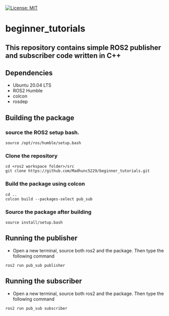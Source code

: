 [![License: MIT](https://img.shields.io/badge/License-MIT-blue.svg)](https://opensource.org/licenses/MIT)
# beginner_tutorials  
  
## This repository contains simple ROS2 publisher and subscriber code written in C++  

## Dependencies

- Ubuntu 20.04 LTS
- ROS2 Humble
- colcon
- rosdep

## Building the package

### source the ROS2 setup bash.
```
source /opt/ros/humble/setup.bash
```

### Clone the repository
```
cd <ros2 workspace folder>/src
git clone https://github.com/Madhunc5229/beginner_tutorials.git
```


### Build the package using colcon
```
cd ..
colcon build --packages-select pub_sub
```

### Source the package after building
```
source install/setup.bash
```

## Running the publisher
- Open a new terminal, source both ros2 and the package. Then type the following command
```
ros2 run pub_sub publisher
```
## Running the subscriber
- Open a new terminal, source both ros2 and the package. Then type the following command
```
ros2 run pub_sub subscriber
```
